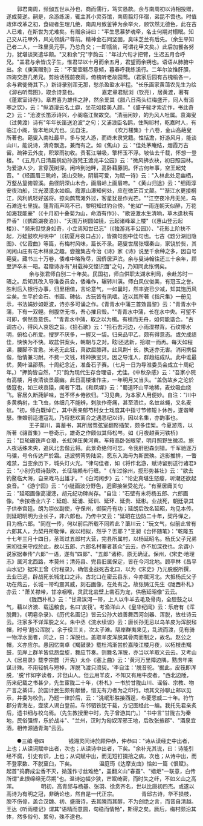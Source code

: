 <!-- { "loadSidebar": true } -->
　　郭君南周，频伽五世从孙也，商而儒行，笃实恳款。余与南周初以诗相投赠，遂成莫逆。嗣是，余游练溪，辄主其小灵芬馆，南周翦灯伴宿，弟昆不啻也。时值政体改革之初，食砚者生理几绝，南周月致釜钟为余举火，顾饮然无德色，此在古人已难，在斯世为尤难矣。有赠余诗曰："平生思慕梦魂牵，名士何期对榻眠。知己交从花甲外，风光领龋ㄕ尊前。精神金石同坚固，臭味芝兰有后先。（余生平知己者二人，一珠里吴元亭，乃总角交；一即瓶翁，可谓花甲文矣。）此后加餐各努力，犹堪谈笑遣华颠。"又和余"兄"字韵云："年过六旬才把臂，生迟五月合呼兄。"盖君与余皆戊子生，惟君举以十月而余五月，君望而余朔也。语语从肺腑中出。余《庚寅赠别》云："不爱壶觞尽意倾，暮春呼我练溪行。二年尔汝惟肝胆，四海交游几弟兄。剪烛话残前夜雨，倚槐听老故园莺。（君家后园有古槐榆各一，余与君徙倚其下。）新诗录别浑无那，愁杀盈盈水半程。"长乐画家黄蔼农先生为绘《泖右听莺图》，取余诗意也。
　　
　　嘉定章君赋浏（钦亮），居黄渡，著有《蓬累室诗存》。章君喜为雄伟之辞，然余爱其《腊八日斋头红梅盛开，同人有消寒之饮》，云："纵酒漫云名土癖，坐花如接美人颜。"《盛子骏才索近作，书此奇之》云："沧波长笛添诗兴，小阁临江聚故交。"清丽闲妙，的为风人吐属。袁海叟（过黄渡）诗有"年年长笛送沧波"之句；又浦浪臣名鸥，住陶祁村，乾嘉时人，有临江小阁，皆本地风光也。见自注。
　　
　　《吹万楼集》十八卷，金山高葩叟所著也。葩叟入南社最早，多与党人游，而终未隶党籍。性恬澹，好游风月，能谈山川，能说诗，清奇飘逸，兼而有之。如《焦山》云："佳处茅庵结，烟霞万古留。疏钟云外度，积翠雨初收。责茗江堪吸，擎杯玉不浮。坡仙去千载，怀想一登楼。"《五月八日清晨携幼孙游梵王渡兆丰公园》云："微风拂衣袂，初日照园林。为爱游人少，言穿茂树深。闲吟到池畔，高卧藉藤阴。怀古何年事，空王起梵音。"《经画眉三眺岭，溪山交映，阴翳可爱，为赋一诗》云："入林此处足幽栖，万壑丛篁俯碧溪。曲径阴深山木合，画眉岭上画眉啼。"《黄山归途》云："细雨淳安夜泊船，江光漠漠水如烟。霞源山瀑知何处，应在微茫百丈颠。""渐江水更接桐江，风利帆轻好送将。掠向鹧骛滩外过，客星犹是作光芒。""江空夜冷月无光，乌石滩连七里拢。篷背雨声鸣不已，黎明知过钓台傍。"他如"一雨连朝天似醉，万花如海我能豪"（《十月初十叠菊为山，命酒有作》）、"歌诬激水生清响，草木逢秋有异香"（《鹦鹉湖夜泊》）、"天围万树圆如镜，云起诸峰翠上楼"（《惠山登云起楼》）、"频来但觉身如奇，小立焉知世已忘"（《独游兆丰公园》）、"花影上阶扶不起，万蛙鼓吹月明中"（《初夏月夜口占》），皆摘句图中佳句也。七古《题分湖旧隐图》、《忆霞曲》等篇，有梅村风味，篇长不录。葩叟世居张堰秦山，家饶於赀，其闲闲山庄有花木林泉之趣。尝搜集古今治《诗》家《诗》说至千余种之多，因自号葩叟。藏书三十万卷，倭难中略殆尽，因侨居沪滨。余与叟诗翰往还三十余年，顾至沪卒未一晤。君赠诗亦有"卅载神交悭识面"之句，乃知同此怅惘矣。
　　
　　余与张君师白别二十年矣。民国初，师白供职太湖水利局，余赴苏时一晤之。后知其改入导淮委员会，倭难作，辗转川滇。师白风仪俊美，有冠玉之誉。胜利后入银行办事，归里相值，言论意气，一如曩时，然丰姿已少减，知其饱历风尘矣。生平於金石、书画、碑帖、古玩皆有夙嗜。近以其所著《指尺集》一册见示，书法娟妙如妪波，诗亦多可诵之作。《青青水中蒲三首效昌黎》云："青青水中蒲，下有一双鲤。剖腹空无书，吾心摧且毁。""青青水中蒲，长在水中央。可望不可即，惘然吾意伤。""青青水中蒲，取之以为楫。有楫而无舟，如何能谐合。"古调古心，得风人哀怨之旨。《拾石歌》云："拾石去河边，小雨湿襟背。石纹带水明，俯检心所爱。搜罗不厌多，一握又一袋。归来品甲乙，颇有得意态。或欠成绩佳，怏怏为不快。取盆供案头，朝朝与之对。眩ǐ还选新，拾取一而再。每天如程课，腰脚不言惫。米老无此狂，真欲屈膝拜。此风荆┥长，执迷亦无害。消闲携侣偕，怡情兼习耐。不费一文钱，精神换宝贝。因之导淮人，群趋结成队。此中谁最优，黄叶温邵蔡。十周纪念近，准备石子赛。（七月一日为导淮委员会成立十周纪年。）"押韵皆自然，"贝"韵为现代生存合理语，尤佳。《中秋杂感》云："吾家小院有高楼，月夜清谈景最幽。此日高楼谁作主，一年明月又当头。"盖伤故乡之沦於倭寇也，如三峡哀猿，闻者下泪。《和凤墀》云："蜀道环山平地稀，麦蚊吸血绕飞。客居久断莼鲈味，岂不怀乡倦欲归。"习见典，为本家人用便妙。自注："川中多黄桷树，生飞虫，体细几不能辨，刺肤作奇痛，甚至溃烂，名蚊丝蝇，又名麦蚊。"初，师白既悼亡，其中表亲郁芍村女士戏度其中指寸节修短卜休咎，遂谐琴瑟。惟婚前适遭寇乱，乃将悲欢离合之遇悉纪以诗，因以名集，亦韵事也。
　　
　　王子蕖川，喜蓄书，其所居莺弦室翻帑插架，颇多佳椠。今夏游燕，以所著《骧首集》一卷奇示，雄奇之作颇似其师松岑。如《月夜越黄河铁桥》云："巨轮碾铁声仓琅，长虹弹压黄河黄。车箱高卧张眼望，明月照野生微凉。旅人夜话殊未央，追风北去偕云将。此景奇绝何可忘，令我肝胆森剑错。千军驰逐万马骧，号令传达严於霜。迅波劈箐势陆梁，愿东入海毋为斯民殃。远影推排，一瞥难禁，当空余历下，城头灯火光。"律句佳者，如《将作北游，赋诗留别送行诸君》云："小别仍烦诗鼓吹，长征端赖布行缠。"《车过徐州，揽形势甚壮》云："欲去钓鳌临大海，自来戏马出雄才。"《白河闲步》云："论史真堪生怒瘿，听潮还欲起哀音。"《游宁园》云："小艇画波分野色，迥廊接坐受花光。"有至居庸关句云："延昭画像高漫漶，胡元纪功碑尚存。"自注："石壁有末将杨五郎、六郎画像。"余按杨业六子：延朗、延浦、延训、延环、延贵、延彬。业战死，朝廷录其子供奉宫廷。朗为崇仪副使，守保州，御契丹有功；延朗后改名延昭，均见本传。则延昭明明为业长子，非六郎也。乃传中又云："延昭在边防二十年，契丹惮之，目为杨六郎。"同在一传，何以前后所载不同若此？蕖川云："玩文气，似前此曾有六郎其人，为契丹所敬惮，故以相拟，然乎？否耶？"王昶《台怀随笔》："乾隆五十七年三月十四日，圣驾过五郎村大营，完县所属村，以杨延昭名。杨氏父子兄弟宋初往来守戍於此，故以五郎、六郎名村寨者甚众"云云，亦不加深孜也。余谓小说家据奉传"六郎"一语，遂有"四郎"、"五郎"诸称，原无确证。保州，《宋史·地理志》属河北西路，本莫州；清苑县、完县旧属保定，皆在今河北地。顾亭林《昌平山水记》据宋王曾《行程录》，确信业战死古北口，以为《宋史》乃元脱脱所撰，去业已远，辟战死长城北口之非。古北口在密云县东，今亦属河北。大抵杨氏父子功在燕云，长城一带均震其威，刻石画像，在处有之。故张铸江先生《陇西朴札》亦云："萧关襟带，甘凉咽喉，灵武北岩壁上凿石为宠，供杨延昭像"云云。
　　
　　《陇西朴札》云："甘肃滨河一带，上人以牛羊去毛及骨肉，全腔鼓之以气，藉以济渡、载运粮食，名曰'皮筏'。考渔洋山人《皇华纪闻》云：乐府有《浑脱舞》，《明皂杂录》、《历代名画记》皆云公孙大娘善舞西河剑器、浑脱，故杜诗云云。注家多不详浑脱之义。朱中丞《浣水续谈》云：唐长孙无忌以乌羊皮为浑脱毡帽，时号'趟公浑脱'。余于役三关，次太子滩。隔岸群夷来见，乱流而渡，见有骑一物浮水面者，问之，曰：浑脱也。盖取羊皮浑脱其骨肉而制之，故名。赵公之帽，义亦应尔。愚因忆南卓《羯鼓录》载杜鸿渐尝於嘉陵江楼月夜，以柘枝击羯鼓，见岸上群羊皆低昂盘旋，舞应节奏。则舞名浑脱，亦当以羊取义云云。又考山人《居易录》载李宗麓（开先）太仆《塞上曲》云：'黄河万里障边隅，黠虏年来谋计殊。不用轻帆与短棹，浑脱飞渡只须臾。'李自注：'脱音驼。'据此，皮筏即浑脱，'脱'作如字读者，非但山人。但云用羊皮，不知又有用牛皮者。"西北边陲，历来纪载之书甚少，先生宦陇二十年，《朴札》一书於甘陇山川、谣俗、宗教、物产言之綦详，於国计民生颇有献替，惜无有力者为之印行。顷其文孙聊止邮以见示，并委为校仇，乃题一律於后，云："洮岷形胜接西逞，布菱恩威二十年。符竹郡分青海左，壶浆人谒白登前。车邻驷铁犹干载，方记图经此一编。我托先君亲炙后，遗书细与校乌焉。（先生教授里中时，先子曾游其门。）"书中言"甘陇古为秦地，民俗强悍，乐於战斗"、"兰州，汉时为匈奴浑邪王地，后改张掖郡"、"酒泉宜酒，相传源通青海"云云。
　　

　　●三编·卷四
　　
　　钱湘灵间诗於顾仲恭，仲恭曰："诗从读经史中出者，上也；从读词赋中出者，次也；从读诗中出者，下矣。"余补充其说，曰：诗能引经不腐，引史有识，上也；从词赋中出，而无短钉掇拾之病，次也；从诗中出，而不登家数、不脱窠臼，下矣。
　　
　　温庭筠《达摩支曲》恰如一篇《恨赋》。起首"捣麝成尘香不灭，拗莲作寸丝难绝"，盖翻义山"春蚕"、"蜡炬"一联意，白传所谓"此恨绵绵无尽期"也。温诗边幅少狭，芒眠绮密，而时失之纤，不如义山之高浑。
　　
　　明初，高青邱与杨基、张羽、徐贲齐名，世以比唐初四杰。或遂以高诗为有明之冠，非确论也，然自是一代正宗。
　　
　　青邱古诗，华不损枝，腴不伤骨，盖合汉魏、初、盛唐诗，去其腌而其醇，不为刽绝之言，而音自清越。王达《听雨楼记》谓其"语精而意圆，句稳而情畅"，斯得之矣。厥后，梅村颇沿其体，然多俗句、累句，殊不逮也。
　　
